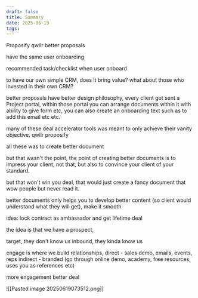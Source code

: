 ```yaml
---
draft: false
title: Summary
date: 2025-06-19
tags:
---
```

Proposify
qwilr
better proposals 

have the same user onboarding


recommended task/checklist when user onboard


to have our own simple CRM, does it bring value?
what about those who invested in their own CRM?

better proposals have better design philosophy,
every client got sent a Project portal, within those portal you can arrange documents within it with ability to give form etc, you can also create an onboarding text such as to add this email etc etc. 



many of these deal accelerator tools was meant to only achieve their vanity objective.
qwilr
proposify 

all these was to create better document

but that wasn't the point, the point of creating better documents is to impress your client, not that, but also to convince your client of your standard. 

but that won't win you deal, that would just create a fancy document that wow people but never read it.

better documents only helps you to develop better content (so client would understand what they will get), make it smooth



idea:
lock contract as ambassador and get lifetime deal



the idea is that we have a prospect,

target, they don't know us
inbound, they kinda know us

engage is where we build relationships,
direct - sales demo, emails, events, reps
indirect - branded (go through online demo, academy, free resources, uses you as references etc)


more engagement 
better deal



![[Pasted image 20250619073512.png]]